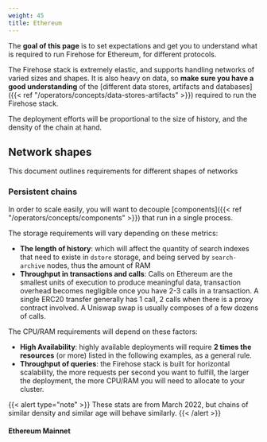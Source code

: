 ```yaml
---
weight: 45
title: Ethereum
---
```


The **goal of this page** is to set expectations and get you to understand what is required to run Firehose for Ethereum, for different protocols.

The Firehose stack is extremely elastic, and supports handling networks of varied sizes and shapes. It is also heavy on data, so **make sure you have a good understanding** of the [different data stores, artifacts and databases]({{< ref "/operators/concepts/data-stores-artifacts" >}}) required to run the Firehose stack.

The deployment efforts will be proportional to the size of history, and the density of the chain at hand.

## Network shapes

This document outlines requirements for different shapes of networks

### Persistent chains

In order to scale easily, you will want to decouple [components]({{< ref "/operators/concepts/components" >}}) that run in a single process.

The storage requirements will vary depending on these metrics:

* **The length of history**: which will affect the quantity of search indexes that need to existe in `dstore` storage, and being served by `search-archive` nodes, thus the amount of RAM
* **Throughput in transactions and calls**: Calls on Ethereum are the smallest units of execution to produce meaningful data, transaction overhead becomes negligible once you have 2-3 calls in a transaction. A single ERC20 transfer generally has 1 call, 2 calls when there is a proxy contract involved. A Uniswap swap is usually composes of a few dozens of calls.

The CPU/RAM requirements will depend on these factors:

* **High Availability**: highly available deployments will require **2 times the resources** (or more) listed in the following examples, as a general rule.
* **Throughput of queries**: the Firehose stack is built for horizontal scalability, the more requests per second you want to fulfill, the larger the deployment, the more CPU/RAM you will need to allocate to your cluster.

{{< alert type="note" >}}
These stats are from March 2022, but chains of similar density and similar age will behave similarly.
{{< /alert >}}

#### Ethereum Mainnet
